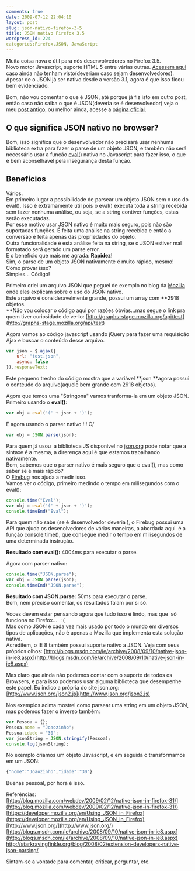 ```yaml
---
comments: true
date: 2009-07-12 22:04:10
layout: post
slug: json-nativo-firefox-3-5
title: JSON nativo Firefox 3.5
wordpress_id: 224
categories:Firefox,JSON, JavaScript
---
```


Muita coisa nova e útil para nós desenvolvedores no Firefox 3.5.  
Novo motor Javascript, suporte HTML 5 entre várias outras. [Acessem aqui ](https://developer.mozilla.org/En/Firefox_3.5_for_developers)caso ainda não tenham visto(deveriam caso sejam desenvolvedores).  
Apesar de o JSON já ser nativo desde a versão 3.1, agora é que isso ficou bem evidenciado.  

Bom, não vou comentar o que é JSON, até porque já fiz isto em outro post, então caso não saiba o que é JSON(deveria se é desenvolvedor) veja o meu [post antigo](http://jaydson.org/json/), ou melhor ainda, acesse a [página oficial](http://json.org/).  

## O que significa JSON nativo no browser?
Bom, isso significa que o desenvolvedor não precisará usar nenhuma biblioteca extra para fazer o parse de um objeto JSON, e também não será necessário usar a função [eval()](http://www.w3schools.com/jsref/jsref_eval.asp) nativa no Javascript para fazer isso, o que é bem aconselhável pela insegurança desta função.  

## Benefícios
Vários.  
Em primeiro lugar a possibilidade de parsear um objeto JSON sem o uso do eval(). Isso é extramamente útil pois o eval() executa toda a string recebida sem fazer nenhuma análise, ou seja, se a string contiver funções, estas serão executadas.  
Por esse motivo usar JSON nativo é muito mais seguro, pois não são suportadas funções.  É feita uma análise na string recebida e então a conversão é feita apenas das propriedades do objeto.  
Outra funcionalidade é esta análise feita na string, se o JSON estiver mal formatado será gerado um parse error.  
E o benefício que mais me agrada: **Rapidez**!  
Sim, o parse de um objeto JSON nativamente é muito rápido, mesmo!  
Como provar isso?  
Simples... Código!  

Primeiro criei um arquivo JSON que peguei de exemplo no blog da [Mozilla](http://blog.mozilla.com/webdev/2009/02/12/native-json-in-firefox-31/) onde eles explicam sobre o uso do JSON nativo.  
Este arquivo é consideravelmente grande, possui um array com **2918 objetos.  
**Não vou colocar o código aqui por razões óbvias...mas segue o link pra quem tiver curiosidade de ve-lo: [http://graphs-stage.mozilla.org/api/test](http://graphs-stage.mozilla.org/api/test)  

Agora vamos ao código javascript usando jQuery para fazer uma requisição Ajax e buscar o conteúdo desse arquivo.  

```javascript
var json = $.ajax({
	url: "test.json",
	async: false
}).responseText;
```

Este pequeno trecho do código mostra que a variável **json **agora possui o conteudo do arquivo(aquele bem grande com 2918 objetos).  

Agora que temos uma "Stringona" vamos tranforma-la em um objeto JSON.  
Primeiro usando o **eval()**:  

```javascript
var obj = eval('(' + json + ')');
```
E agora usando o parser nativo !!! O/  

```javascript
var obj = JSON.parse(json);
```

Para quem já usou  a biblioteca JS disponível no [json.org](http://json.org) pode notar que a sintaxe é a mesma, a direrença aqui é que estamos trabalhando nativamente.  
Bom, sabemos que o parser nativo é mais seguro que o eval(), mas como saber se é mais rápido?  
O [Firebug](http://getfirebug.com/) nos ajuda a medir isso.  
Vamos ver o código, primeiro medindo o tempo em milisegundos com o eval():  

```javascript
console.time("Eval");
var obj = eval('(' + json + ')');
console.timeEnd("Eval");
```

Para quem não sabe (se é desenvolvedor deveria ), o Firebug possui uma API que ajuda os desenolvedores de várias maneiras, a abordada aqui  é a função console.time(), que consegue medir o tempo em milisegundos de uma determinada instrução.  

**Resultado com eval():** 4004ms para executar o parse.  

Agora com parser nativo:
```javascript
console.time("JSON.parse");
var obj = JSON.parse(json);
console.timeEnd("JSON.parse");
```

**Resultado com JSON.parse:** 50ms para executar o parse.  
Bom, nem preciso comentar, os resultados falam por si só.  

Voces devem estar pensando agora que tudo isso é lindo, mas que  só funciona no Firefox...   :(  
Mas como JSON é cada vez mais usado por todo o mundo em diversos tipos de aplicações, não é apenas a Mozilla que implementa esta solução nativa.  
Acreditem, o IE 8 também possui suporte nativo a JSON. Veja com seus próprios olhos: [http://blogs.msdn.com/ie/archive/2008/09/10/native-json-in-ie8.aspx](http://blogs.msdn.com/ie/archive/2008/09/10/native-json-in-ie8.aspx)  

Mas claro que ainda não podemos contar com o suporte de todos os Browsers, e para isso podemos usar alguma biblioteca que desempenhe este papel. Eu indico a própria do site json.org: [http://www.json.org/json2.js](http://www.json.org/json2.js)  

Nos exemplos acima mostrei como parsear uma string em um objeto JSON, mas podemos fazer o inverso também:  
```javascript
var Pessoa = {};
Pessoa.nome = "Joaozinho";
Pessoa.idade = "30";
var jsonString = JSON.stringify(Pessoa);
console.log(jsonString);
```

No exemplo criamos um objeto Javascript, e em seguida o transformamos em um JSON:  

```javascript
{"nome":"Joaozinho","idade":"30"}
```
Buenas pessoal, por hora é isso.  

Referências:   
[http://blog.mozilla.com/webdev/2009/02/12/native-json-in-firefox-31/](http://blog.mozilla.com/webdev/2009/02/12/native-json-in-firefox-31/)  
[https://developer.mozilla.org/en/Using_JSON_in_Firefox](https://developer.mozilla.org/en/Using_JSON_in_Firefox)
[http://www.json.org/](http://www.json.org/)  
[http://blogs.msdn.com/ie/archive/2008/09/10/native-json-in-ie8.aspx](http://blogs.msdn.com/ie/archive/2008/09/10/native-json-in-ie8.aspx)  
[http://starkravingfinkle.org/blog/2008/02/extension-developers-native-json-parsing/
](http://starkravingfinkle.org/blog/2008/02/extension-developers-native-json-parsing/)  

Sintam-se a vontade para comentar, criticar, perguntar, etc.  
